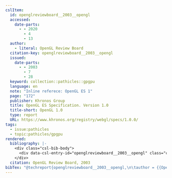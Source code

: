 ```yaml
---
cslItem:
  id: openglreviewboard__2003__opengl
  accessed:
    date-parts:
      - - 2020
        - 4
        - 13
  author:
    - literal: OpenGL Review Board
  citation-key: openglreviewboard__2003__opengl
  issued:
    date-parts:
      - - 2003
        - 7
        - 28
  keyword: collection::pathicles::gpgpu
  language: en
  note: "Inline referece: OpenGL ES 1"
  page: "172"
  publisher: Khronos Group
  title: OpenGL ES Specification. Version 1.0
  title-short: OpenGL 1.0
  type: report
  URL: https://www.khronos.org/registry/webgl/specs/1.0.0/
tags:
  - issue:pathicles
  - topic:pathicles/gpgpu
rendered:
  bibliography: |-
    <div class="csl-bib-body">
      <div data-csl-entry-id="openglreviewboard__2003__opengl" class="csl-entry">OpenGL Review Board 2003 <i>OpenGL ES Specification. Version 1.0</i>. Khronos Group, p. 172. Available at: <a href='https://www.khronos.org/registry/webgl/specs/1.0.0/'>https://www.khronos.org/registry/webgl/specs/1.0.0/</a> (Accessed: April 13, 2020).</div>
    </div>
  citation: OpenGL Review Board, 2003
bibTex: "@techreport{openglreviewboard__2003__opengl,\n\tauthor = {{OpenGL Review Board}},\n\tyear = {2003},\n\tmonth = {jul 28},\n\tnote = {Inline referece: OpenGL ES 1},\n\tpages = {172},\n\tinstitution = {Khronos Group},\n\ttitle = {OpenGL {ES} {Specification}. {Version} 1.0},\n}\n\n"
---
```

